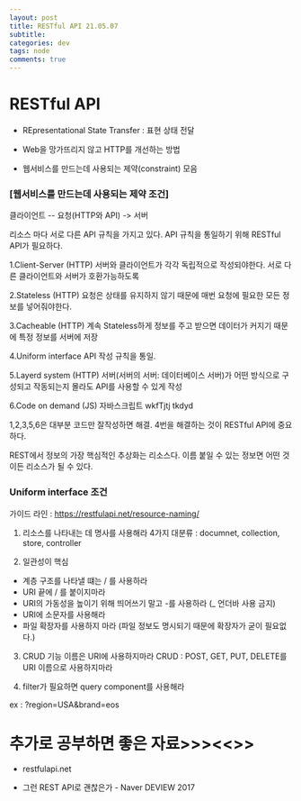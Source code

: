 ```yaml
---  
layout: post  
title: RESTful API 21.05.07
subtitle: 
categories: dev
tags: node
comments: true  
--- 
```


# RESTful API

- REpresentational State Transfer : 표현 상태 전달

- Web을 망가뜨리지 않고 HTTP를 개선하는 방법

- 웹서비스를 만드는데 사용되는 제약(constraint) 모음

### [웹서비스를 만드는데 사용되는 제약 조건]

클라이언트 -- 요청(HTTP와 API) -> 서버

리소스 마다 서로 다른 API 규칙을 가지고 있다. API 규칙을 통일하기 위해 RESTful API가 필요하다.

1.Client-Server (HTTP)
서버와 클라이언트가 각각 독립적으로 작성되야한다. 서로 다른 클라이언트와 서버가 호환가능하도록

2.Stateless (HTTP)
요청은 상태를 유지하지 않기 때문에 매번 요청에 필요한 모든 정보를 넣어줘야한다.

3.Cacheable (HTTP)
계속 Stateless하게 정보를 주고 받으면 데이터가 커지기 때문에 특정 정보를 서버에 저장

4.Uniform interface 
API 작성 규칙을 통일.

5.Layerd system (HTTP)
서버(서버의 서버: 데이터베이스 서버)가 어떤 방식으로 구성되고 작동되는지 몰라도 API를 사용할 수 있게 작성

6.Code on demand (JS)
자바스크립트 wkfTjtj tkdyd

1,2,3,5,6은 대부분 코드만 잘작성하면 해결. 4번을 해결하는 것이 RESTful API에 중요하다.

REST에서 정보의 가장 핵심적인 추상화는 리소스다. 이름 붙일 수 있는 정보면 어떤 것이든 리소스가 될 수 있다.

### Uniform interface 조건 

가이드 라인 : https://restfulapi.net/resource-naming/

1. 리소스를 나타내는 데 명사를 사용해라
4가지 대분류 : documnet, collection, store, controller

2. 일관성이 핵심
- 계층 구조를 나타낼 떄는 / 를 사용하라
- URI 끝에 / 를 붙이지마라
- URI의 가동성을 높이기 위해 띄어쓰기 말고 -를 사용하라 (_ 언더바 사용 금지)
- URI에 소문자를 사용해라
- 파일 확장자를 사용하지 마라 (파일 정보도 명시되기 때문에 확장자가 굳이 필요없다.)

3. CRUD 기능 이름은 URI에 사용하지마라
CRUD : POST, GET, PUT, DELETE를 URI 이름으로 사용하지마라

4. filter가 필요하면 query component를 사용해라

ex : ?region=USA&brand=eos

# 추가로 공부하면 좋은 자료>>><<>>

- restfulapi.net

- 그런 REST API로 괜찮은가 - Naver DEVIEW 2017
